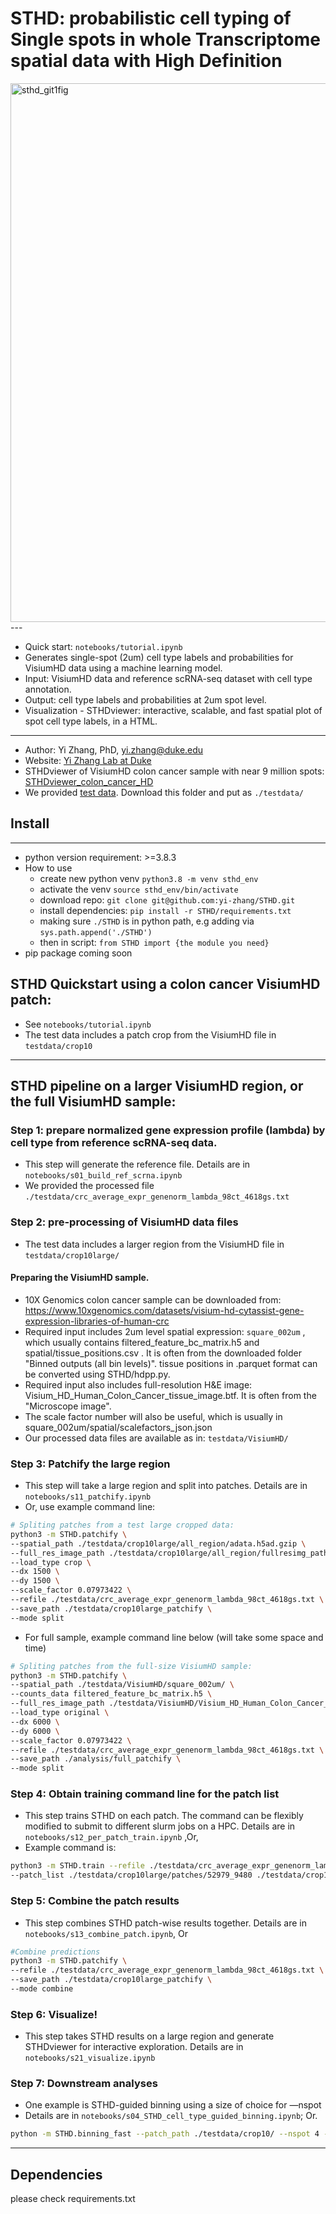 # STHD: probabilistic cell typing of Single spots in whole Transcriptome spatial data with High Definition
<img width="862" alt="sthd_git1fig" src="https://github.com/user-attachments/assets/2477197e-888f-4383-b5cd-e7e256eefbc0">
---

- Quick start: `notebooks/tutorial.ipynb`
- Generates single-spot (2um) cell type labels and probabilities for VisiumHD data using a machine learning model.
- Input: VisiumHD data and reference scRNA-seq dataset with cell type annotation.
- Output: cell type labels and probabilities at 2um spot level.
- Visualization - STHDviewer: interactive, scalable, and fast spatial plot of spot cell type labels, in a HTML.


---

- Author: Yi Zhang, PhD, yi.zhang@duke.edu
- Website: [Yi Zhang Lab at Duke](https://yi-zhang-compbio-lab.github.io)
- STHDviewer of VisiumHD colon cancer sample with near 9 million spots: [STHDviewer_colon_cancer_HD](https://yi-zhang-compbio-lab.github.io/STHDviewer_colon_cancer_hd)
- We provided [test data](https://duke.box.com/v/yi-zhang-duke-sthd-test). Download this folder and put as `./testdata/`

## Install
---
- python version requirement: >=3.8.3
- How to use
  - create new python venv `python3.8 -m venv sthd_env`
  - activate the venv `source sthd_env/bin/activate`
  - download repo: `git clone git@github.com:yi-zhang/STHD.git`
  - install dependencies: `pip install -r STHD/requirements.txt`
  - making sure `./STHD` is in python path, e.g adding via `sys.path.append('./STHD')`
  - then in script: `from STHD import {the module you need}`
- pip package coming soon

## STHD Quickstart using a colon cancer VisiumHD patch:

- See `notebooks/tutorial.ipynb`
- The test data includes a patch crop from the VisiumHD file in `testdata/crop10`

---

## STHD pipeline on a larger VisiumHD region, or the full VisiumHD sample:

### Step 1: prepare normalized gene expression profile (lambda) by cell type from reference scRNA-seq data.

- This step will generate the reference file. Details are in  `notebooks/s01_build_ref_scrna.ipynb`
- We provided the processed file `./testdata/crc_average_expr_genenorm_lambda_98ct_4618gs.txt`

### Step 2: pre-processing of VisiumHD data files

- The test data includes a larger region from the VisiumHD file in `testdata/crop10large/`
  
#### Preparing the VisiumHD sample. 
- 10X Genomics colon cancer sample can be downloaded from: https://www.10xgenomics.com/datasets/visium-hd-cytassist-gene-expression-libraries-of-human-crc
- Required input includes 2um level spatial expression: `square_002um` , which usually contains filtered_feature_bc_matrix.h5 and spatial/tissue_positions.csv . It is often from the downloaded folder "Binned outputs (all bin levels)". tissue positions in .parquet format can be converted using STHD/hdpp.py.
- Required input also includes full-resolution H&E image: Visium_HD_Human_Colon_Cancer_tissue_image.btf. It is often from the "Microscope image".
- The scale factor number will also be useful, which is usually in square_002um/spatial/scalefactors_json.json
- Our processed data files are available as in: `testdata/VisiumHD/`

### Step 3: Patchify the large region

- This step will take a large region and split into patches. Details are in `notebooks/s11_patchify.ipynb`
- Or, use example command line:

```bash
# Spliting patches from a test large cropped data:
python3 -m STHD.patchify \
--spatial_path ./testdata/crop10large/all_region/adata.h5ad.gzip \
--full_res_image_path ./testdata/crop10large/all_region/fullresimg_path.json \
--load_type crop \
--dx 1500 \
--dy 1500 \
--scale_factor 0.07973422 \
--refile ./testdata/crc_average_expr_genenorm_lambda_98ct_4618gs.txt \
--save_path ./testdata/crop10large_patchify \
--mode split
```

- For full sample, example command line below (will take some space and time)

```bash
# Spliting patches from the full-size VisiumHD sample:
python3 -m STHD.patchify \
--spatial_path ./testdata/VisiumHD/square_002um/ \
--counts_data filtered_feature_bc_matrix.h5 \
--full_res_image_path ./testdata/VisiumHD/Visium_HD_Human_Colon_Cancer_tissue_image.btf \
--load_type original \
--dx 6000 \
--dy 6000 \
--scale_factor 0.07973422 \
--refile ./testdata/crc_average_expr_genenorm_lambda_98ct_4618gs.txt \
--save_path ./analysis/full_patchify \
--mode split
```

### Step 4: Obtain training command line for the patch list

- This step trains STHD on each patch. The command can be flexibly modified to submit to different slurm jobs on a HPC. Details are in  `notebooks/s12_per_patch_train.ipynb` ,Or,
- Example command is:

```bash
python3 -m STHD.train --refile ./testdata/crc_average_expr_genenorm_lambda_98ct_4618gs.txt \
--patch_list ./testdata/crop10large/patches/52979_9480 ./testdata/crop10large/patches/57479_9480 ./testdata/crop10large/patches/52979_7980 ./testdata/crop10large/patches/55979_7980 ./testdata/crop10large/patches/57479_7980 ./testdata/crop10large/patches/54479_9480 ./testdata/crop10large/patches/55979_9480 ./testdata/crop10large/patches/54479_7980
```

### Step 5: Combine the patch results

- This step combines STHD patch-wise results together. Details are in  `notebooks/s13_combine_patch.ipynb`, Or

```bash
#Combine predictions
python3 -m STHD.patchify \
--refile ./testdata/crc_average_expr_genenorm_lambda_98ct_4618gs.txt \
--save_path ./testdata/crop10large_patchify \
--mode combine
```

### Step 6: Visualize!

- This step takes STHD results on a large region and generate STHDviewer for interactive exploration. Details are in `notebooks/s21_visualize.ipynb`

### Step 7: Downstream analyses

- One example is STHD-guided binning using a size of choice for —nspot
- Details are in `notebooks/s04_STHD_cell_type_guided_binning.ipynb`; Or.

```bash
python -m STHD.binning_fast --patch_path ./testdata/crop10/ --nspot 4 --outfile ./testdata/crop10_STHDbin_nspot4.h5ad
```

---

## Dependencies

please check requirements.txt
